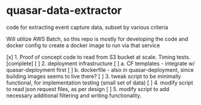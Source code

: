 # quasar-data-extractor
code for extracting event capture data, subset by various criteria

Will utilize AWS Batch, so this repo is mostly for developing the code and docker
config to create a docker image to run via that service


  [x] 1. Proof of concept code to read from S3 bucket at scale. Timing tests. [complete]
  [ ] 2. deployment infrastructure
  [ ]    a. CF templates - integrate w/ quasar-deployment first
  [ ]    b. dockerfile  - also in quasar-deployment, since building images seems to live there?
  [ ] 3. tweak script to be minimally functional, for implementation testing (small set of data)
  [ ] 4. modify script to read json request files, as per design
  [ ] 5. modify script to add necessary additional filtering and writing functionality.
